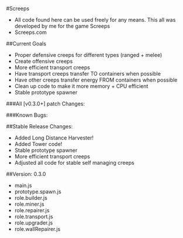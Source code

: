#Screeps
- All code found here can be used freely for any means. This all was developed by me for the game Screeps
- Screeps.com

##Current Goals 
- Proper defensive creeps for different types (ranged + melee)
- Create offensive creeps
- More efficient transport creeps
- Have transport creeps transfer TO containers when possible
- Have other creeps transfer energy FROM containers when possible
- Clean up code to make it more memory + CPU efficient
- Stable prototype spawner

###All [v0.3.0+] patch Changes:


###Known Bugs:



##Stable Release Changes:
- Added Long Distance Harvester!
- Added Tower code!
- Stable prototype spawner
- More efficient transport creeps
- Adjusted all code for stable self managing creeps

##Version: 0.3.0
- main.js
- prototype.spawn.js
- role.builder.js
- role.miner.js
- role.repairer.js
- role.transport.js
- role.upgrader.js
- role.wallRepairer.js
